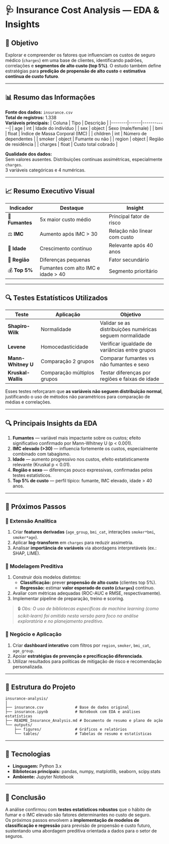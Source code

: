 # 🩺 Insurance Cost Analysis — EDA & Insights

## 🎯 Objetivo
Explorar e compreender os fatores que influenciam os custos de seguro médico (`charges`) em uma base de clientes, 
identificando padrões, correlações e **segmentos de alto custo (top 5%)**. 
O estudo também define estratégias para **predição de propensão de alto custo** e **estimativa contínua de custo futuro**.

---

## 📊 Resumo das Informações

**Fonte dos dados:** `insurance.csv`  
**Total de registros:** 1.338  
**Variáveis principais:**
| Coluna | Tipo | Descrição |
|--------|------|------------|
| age | int | Idade do indivíduo |
| sex | object | Sexo (male/female) |
| bmi | float | Índice de Massa Corporal (IMC) |
| children | int | Número de dependentes |
| smoker | object | Fumante ou não |
| region | object | Região de residência |
| charges | float | Custo total cobrado |

**Qualidade dos dados:**  
Sem valores ausentes. Distribuições contínuas assimétricas, especialmente `charges`.  
3 variáveis categóricas e 4 numéricas.

---

## 📈 Resumo Executivo Visual

| Indicador | Destaque | Insight |
|------------|-----------|----------|
| 💨 **Fumantes** | 5x maior custo médio | Principal fator de risco |
| ⚖️ **IMC** | Aumento após IMC > 30 | Relação não linear com custo |
| 👶 **Idade** | Crescimento contínuo | Relevante após 40 anos |
| 📍 **Região** | Diferenças pequenas | Fator secundário |
| 💰 **Top 5%** | Fumantes com alto IMC e idade > 40 | Segmento prioritário |

---

## 🔍 Testes Estatísticos Utilizados

| Teste | Aplicação | Objetivo |
|-------|------------|-----------|
| **Shapiro-Wilk** | Normalidade | Validar se as distribuições numéricas seguem normalidade |
| **Levene** | Homocedasticidade | Verificar igualdade de variâncias entre grupos |
| **Mann-Whitney U** | Comparação 2 grupos | Comparar fumantes vs não fumantes e sexo |
| **Kruskal-Wallis** | Comparação múltiplos grupos | Testar diferenças por regiões e faixas de idade |

Esses testes reforçaram que **as variáveis não seguem distribuição normal**, justificando o uso de métodos não paramétricos para comparação de médias e correlações.

---

## 🔍 Principais Insights da EDA

1. **Fumantes** — variável mais impactante sobre os custos; efeito significativo confirmado por Mann-Whitney U (p < 0.001).  
2. **IMC elevado (>30)** — influencia fortemente os custos, especialmente combinado com tabagismo.  
3. **Idade** — aumento progressivo nos custos, efeito estatisticamente relevante (Kruskal p < 0.01).  
4. **Região e sexo** — diferenças pouco expressivas, confirmadas pelos testes estatísticos.  
5. **Top 5% de custo** — perfil típico: fumante, IMC elevado, idade > 40 anos.

---

## 🧭 Próximos Passos

### 🔹 Extensão Analítica
1. Criar **features derivadas** (`age_group`, `bmi_cat`, interações `smoker*bmi`, `smoker*age`).  
2. Aplicar **log-transform** em `charges` para reduzir assimetria.  
3. Analisar **importância de variáveis** via abordagens interpretáveis (ex.: SHAP, LIME).

### 🔹 Modelagem Preditiva
1. Construir dois modelos distintos:
   - **Classificação:** prever **propensão de alto custo** (clientes top 5%).  
   - **Regressão:** estimar **valor esperado de custo (`charges`)** contínuo.  
2. Avaliar com métricas adequadas (ROC-AUC e RMSE, respectivamente).  
3. Implementar pipeline de preparação, treino e scoring.  

> 🔒 *Obs: O uso de bibliotecas específicas de machine learning (como scikit-learn) foi omitido nesta versão para foco na análise exploratória e no planejamento preditivo.*

### 🔹 Negócio e Aplicação
1. Criar **dashboard interativo** com filtros por `region`, `smoker`, `bmi_cat`, `age_group`.  
2. Apoiar **estratégias de prevenção e precificação diferenciada**.  
3. Utilizar resultados para políticas de mitigação de risco e recomendação personalizada.

---

## 📂 Estrutura do Projeto
```
insurance-analysis/
│
├── insurance.csv              # Base de dados original
├── insurance.ipynb            # Notebook com EDA e análises estatísticas
├── README_Insurance_Analysis.md # Documento de resumo e plano de ação
└── outputs/
    ├── figures/               # Gráficos e relatórios
    └── tables/                # Tabelas de resumo e estatísticas
```

---

## 🧰 Tecnologias
- **Linguagem:** Python 3.x  
- **Bibliotecas principais:** pandas, numpy, matplotlib, seaborn, scipy.stats  
- **Ambiente:** Jupyter Notebook  

---

## 🧠 Conclusão
A análise confirmou com **testes estatísticos robustos** que o hábito de fumar e o IMC elevado são fatores determinantes no custo de seguro.  
Os próximos passos envolvem a **implementação de modelos de classificação e regressão** para previsão de propensão e custo futuro, 
sustentando uma abordagem preditiva orientada a dados para o setor de seguros.
